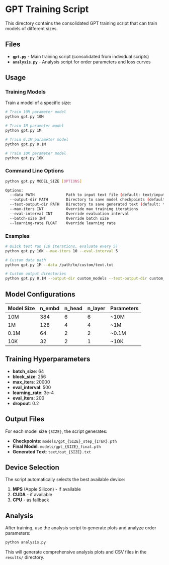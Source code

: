 # GPT Training Script

This directory contains the consolidated GPT training script that can train models of different sizes.

## Files

- **`gpt.py`** - Main training script (consolidated from individual scripts)
- **`analysis.py`** - Analysis script for order parameters and loss curves

## Usage

### Training Models

Train a model of a specific size:

```bash
# Train 10M parameter model
python gpt.py 10M

# Train 1M parameter model  
python gpt.py 1M

# Train 0.1M parameter model
python gpt.py 0.1M

# Train 10K parameter model
python gpt.py 10K
```

### Command Line Options

```bash
python gpt.py MODEL_SIZE [OPTIONS]

Options:
  --data PATH              Path to input text file (default: text/input.txt)
  --output-dir PATH        Directory to save model checkpoints (default: models/)
  --text-output-dir PATH   Directory to save generated text (default: text/)
  --max-iters INT          Override max training iterations
  --eval-interval INT      Override evaluation interval
  --batch-size INT         Override batch size
  --learning-rate FLOAT    Override learning rate
```

### Examples

```bash
# Quick test run (10 iterations, evaluate every 5)
python gpt.py 10K --max-iters 10 --eval-interval 5

# Custom data path
python gpt.py 1M --data /path/to/custom/text.txt

# Custom output directories
python gpt.py 0.1M --output-dir custom_models --text-output-dir custom_text
```

## Model Configurations

| Model Size | n_embd | n_head | n_layer | Parameters |
|------------|--------|--------|---------|------------|
| 10M        | 384    | 6      | 6       | ~10M       |
| 1M         | 128    | 4      | 4       | ~1M        |
| 0.1M       | 64     | 2      | 2       | ~0.1M      |
| 10K        | 32     | 2      | 1       | ~10K       |

## Training Hyperparameters

- **batch_size**: 64
- **block_size**: 256
- **max_iters**: 20000
- **eval_interval**: 500
- **learning_rate**: 3e-4
- **eval_iters**: 200
- **dropout**: 0.2

## Output Files

For each model size `{SIZE}`, the script generates:

- **Checkpoints**: `models/gpt_{SIZE}_step_{ITER}.pth`
- **Final Model**: `models/gpt_{SIZE}_final.pth`
- **Generated Text**: `text/out_{SIZE}.txt`

## Device Selection

The script automatically selects the best available device:
1. **MPS** (Apple Silicon) - if available
2. **CUDA** - if available  
3. **CPU** - as fallback

## Analysis

After training, use the analysis script to generate plots and analyze order parameters:

```bash
python analysis.py
```

This will generate comprehensive analysis plots and CSV files in the `results/` directory.
